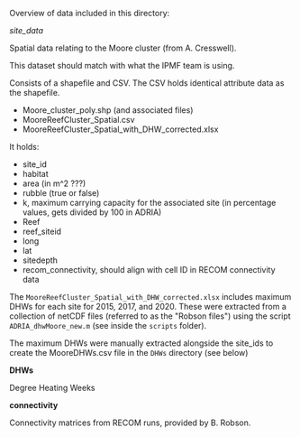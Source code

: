 Overview of data included in this directory:

*site_data*

Spatial data relating to the Moore cluster (from A. Cresswell).

This dataset should match with what the IPMF team is using.

Consists of a shapefile and CSV. The CSV holds identical attribute data
as the shapefile.

- Moore_cluster_poly.shp (and associated files)
- MooreReefCluster_Spatial.csv
- MooreReefCluster_Spatial_with_DHW_corrected.xlsx

It holds:
- site_id
- habitat
- area (in m^2 ???)
- rubble (true or false)
- k, maximum carrying capacity for the associated site (in percentage values, gets divided by 100 in ADRIA)
- Reef
- reef_siteid
- long
- lat
- sitedepth
- recom_connectivity, should align with cell ID in RECOM connectivity data

The `MooreReefCluster_Spatial_with_DHW_corrected.xlsx` includes maximum DHWs for each site for 2015, 2017, and 2020.
These were extracted from a collection of netCDF files (referred to as the "Robson files") using the script `ADRIA_dhwMoore_new.m`
(see inside the `scripts` folder).

The maximum DHWs were manually extracted alongside the site_ids to create the MooreDHWs.csv file in the `DHWs` directory (see below)


**DHWs**

Degree Heating Weeks


**connectivity**

Connectivity matrices from RECOM runs, provided by B. Robson.

